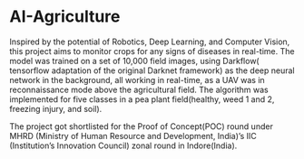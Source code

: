 # AI-Agriculture
Inspired by the potential of Robotics, Deep Learning, and Computer Vision, this project aims to monitor crops for any signs of diseases in real-time. The model was trained on a set of 10,000 field images, using Darkflow( tensorflow adaptation of the original Darknet framework) as the deep neural network in the background, all working in real-time, as a UAV was in reconnaissance mode above the agricultural field. The algorithm was implemented for five classes in a pea plant field(healthy, weed 1 and 2, freezing injury, and soil).


The project got shortlisted for the Proof of Concept(POC) round under MHRD (Ministry of Human Resource and Development, India)’s IIC (Institution’s Innovation Council) zonal round in Indore(India).
